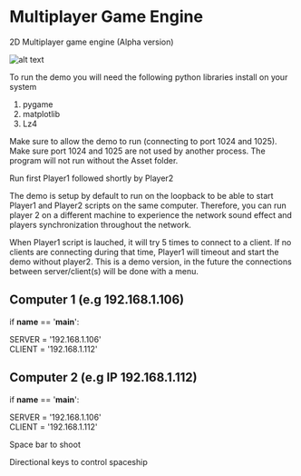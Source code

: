 # Multiplayer Game Engine
2D Multiplayer game engine (Alpha version) 

![alt text](https://github.com/yoyoberenguer/MultiplayerGameEngine/Multiplayer.png)

To run the demo you will need the following python libraries install on your system 
 1) pygame
 2) matplotlib  
 3) Lz4 

Make sure to allow the demo to run (connecting to port 1024 and 1025).
Make sure port 1024 and 1025 are not used by another process.
The program will not run without the Asset folder.

Run first Player1 followed shortly by Player2 

The demo is setup by default to run on the loopback to be able to start 
Player1 and Player2 scripts on the same computer. Therefore, you can run 
player 2 on a different machine to experience the network sound effect and players 
synchronization throughout the network. 

When Player1 script is lauched, it will try 5 times to connect to a client. 
If no clients are connecting during that time, Player1 will timeout and start the demo without player2.
This is a demo version, in the future the connections between server/client(s) will be done with a menu.

## Computer 1 (e.g 192.168.1.106)

if __name__ == '__main__':

  SERVER = '192.168.1.106'  
  CLIENT = '192.168.1.112'

## Computer 2 (e.g IP 192.168.1.112)

if __name__ == '__main__':

  SERVER = '192.168.1.106'  
  CLIENT = '192.168.1.112'

Space bar to shoot 

Directional keys to control spaceship
